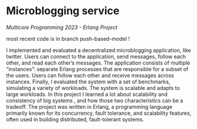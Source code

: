 # Microblogging service

*Multicore Programming 2023 - Erlang Project*

most recent code is in branch push-based-model ! 


I implemented and evaluated a decentralized microblogging application, like twitter. 
Users can connect to the application, send messages, follow each other, and read each other’s messages. The application consists of multiple “instances”: separate Erlang processes that are responsible for a subset of the users. Users can follow each other and receive messages across instances. Finally, I evaluated the system with a set of benchmarks, simulating a variety of workloads. The system is scalable and adapts to large workloads. In this project I learned a lot about scalability and consistency of big systems , and how those two characteristics can be a tradeoff. The project was written in Erlang, a programming language primarily known for its concurrency, fault tolerance, and scalability features, often used in building distributed, fault-tolerant systems.



